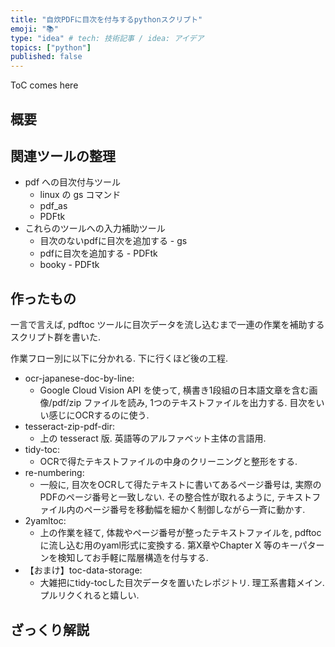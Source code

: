 ```yaml
---
title: "自炊PDFに目次を付与するpythonスクリプト"
emoji: "📚"
type: "idea" # tech: 技術記事 / idea: アイデア
topics: ["python"]
published: false
---
```


ToC comes here

## 概要

## 関連ツールの整理

- pdf への目次付与ツール
  - linux の gs コマンド
  - pdf_as
  - PDFtk
- これらのツールへの入力補助ツール
  - 目次のないpdfに目次を追加する - gs
  - pdfに目次を追加する - PDFtk
  - booky - PDFtk

## 作ったもの

一言で言えば, pdftoc ツールに目次データを流し込むまで一連の作業を補助するスクリプト群を書いた.

作業フロー別に以下に分かれる.
下に行くほど後の工程.

- ocr-japanese-doc-by-line:
  - Google Cloud Vision API を使って, 横書き1段組の日本語文章を含む画像/pdf/zip ファイルを読み, 1つのテキストファイルを出力する. 目次をいい感じにOCRするのに使う.
- tesseract-zip-pdf-dir:
  - 上の tesseract 版. 英語等のアルファベット主体の言語用.
- tidy-toc:
  - OCRで得たテキストファイルの中身のクリーニングと整形をする.
- re-numbering:
  - 一般に, 目次をOCRして得たテキストに書いてあるページ番号は, 実際のPDFのページ番号と一致しない. その整合性が取れるように, テキストファイル内のページ番号を移動幅を細かく制御しながら一斉に動かす.
- 2yamltoc:
  - 上の作業を経て, 体裁やページ番号が整ったテキストファイルを, pdftoc に流し込む用のyaml形式に変換する. 第X章やChapter X 等のキーパターンを検知してお手軽に階層構造を付与する.
- 【おまけ】toc-data-storage:
  - 大雑把にtidy-tocした目次データを置いたレポジトリ. 理工系書籍メイン. プルリクくれると嬉しい.

## ざっくり解説
